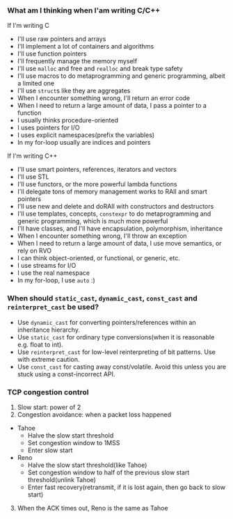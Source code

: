 ### What am I thinking when I'am writing C/C++

If I'm writing C

* I'll use raw pointers and arrays
* I'll implement a lot of containers and algorithms
* I'll use function pointers
* I'll frequently manage the memory myself
* I'll use `malloc` and free and `realloc` and break type safety
* I'll use macros to do metaprogramming and generic programming, albeit a limited one
* I'll use `struct`s like they are aggregates
* When I encounter something wrong, I'll return an error code
* When I need to return a large amount of data, I pass a pointer to a function
* I usually thinks procedure-oriented
* I uses pointers for I/O
* I uses explicit namespaces(prefix the variables)
* In my for-loop usually are indices and pointers

If I'm writing C++

* I'll use smart pointers, references, iterators and vectors
* I'll use STL
* I'll use functors, or the more powerful lambda functions
* I'll delegate tons of memory management works to RAII and smart pointers
* I'll use new and delete and doRAII with constructors and destructors
* I'll use templates, concepts, `constexpr` to do metaprogramming and generic programming, which is much more powerful
* I'll have classes, and I'll have encapsulation, polymorphism, inheritance
* When I encounter something wrong, I'll throw an exception
* When I need to return a large amount of data, I use move semantics, or rely on RVO
* I can think object-oriented, or functional, or generic, etc.
* I use streams for I/O
* I use the real namespace
* In my for-loop, I use `auto` :)

### When should `static_cast`, `dynamic_cast`, `const_cast` and `reinterpret_cast` be used?

* Use `dynamic_cast` for converting pointers/references within an inheritance hierarchy.
* Use `static_cast` for ordinary type conversions(when it is reasonable e.g. float to int).
* Use `reinterpret_cast` for low-level reinterpreting of bit patterns. Use with extreme caution.
* Use `const_cast` for casting away const/volatile. Avoid this unless you are stuck using a const-incorrect API.

### TCP congestion control

1. Slow start: power of 2
2. Congestion avoidance: when a packet loss happened
  * Tahoe
    * Halve the slow start threshold
    * Set congestion window to 1MSS
    * Enter slow start
  * Reno
    * Halve the slow start threshold(like Tahoe)
    * Set congestion window to half of the previous slow start threshold(unlink Tahoe)
    * Enter fast recovery(retransmit, if it is lost again, then go back to slow start)
3. When the ACK times out, Reno is the same as Tahoe

